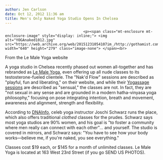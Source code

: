 ```yaml
---
author: Jen Carlson
date: Oct 12, 2012 11:36 am
title: Men's Only Naked Yoga Studio Opens In Chelsea
---
```


	
										<p><span class="mt-enclosure mt-enclosure-image" style="display: inline;"> <img alt="YOGAnaked1012.jpg" src="https://web.archive.org/web/20151231054107im_/http://gothamist.com/attachments/arts_jen/YOGAnaked1012.jpg" width="640" height="279" class="image-none"> </span><br>
<span class="photo_caption">From the Le Male Yoga website</span></p>

<p>A yoga studio in Chelsea recently phased out women all-together and has rebranded as <a href="https://web.archive.org/web/20151231054107/http://www.lemaleyoga.com/">Le Male Yoga</a>, even offering up all nude classes to its testosterone-fueled clientele. The &quot;Nak&apos;d Flow&quot; sessions are described as &quot;playful, fun and liberating,&quot; on their website, and while their <a href="https://web.archive.org/web/20151231054107/http://www.lemaleyoga.com/yogassage.html">Yogassage sessions</a> are described as &quot;sensual,&quot; the classes are not. In fact, they are &quot;not sexual in any sense and are grounded in a modern hatha-vinyasa yoga philosophy,&quot; focusing on pose integrating intention, breath and movement, awareness and alignment, strength and flexibility.</p>

<p>According to <a href="https://web.archive.org/web/20151231054107/http://www.dnainfo.com/new-york/20121012/chelsea/naked-yoga-studio-promises-release-shy-men-from-their-shellsand-pants#ixzz295zI7ROR">DNAInfo</a>, celeb yoga instructor Joschi Schwarz runs the place, which also offers traditional <em>clothed</em> classes for the prudes. Schwarz says most yoga studios are 90% women, and his goal is &quot;to foster a community where men really can connect with each other&quot;... and yourself. The studio is covered in mirrors, and Schwarz says: &quot;You have to see how your body works&#x2014;believe me, if you&apos;re naked, you see everything.&quot;</p>

<p>Classes cost $19 each, or $145 for a month of unlimited classes. Le Male Yoga is located at 163 West 23rd Street (if you go SEND US PHOTOS).</p>					
										
									
				